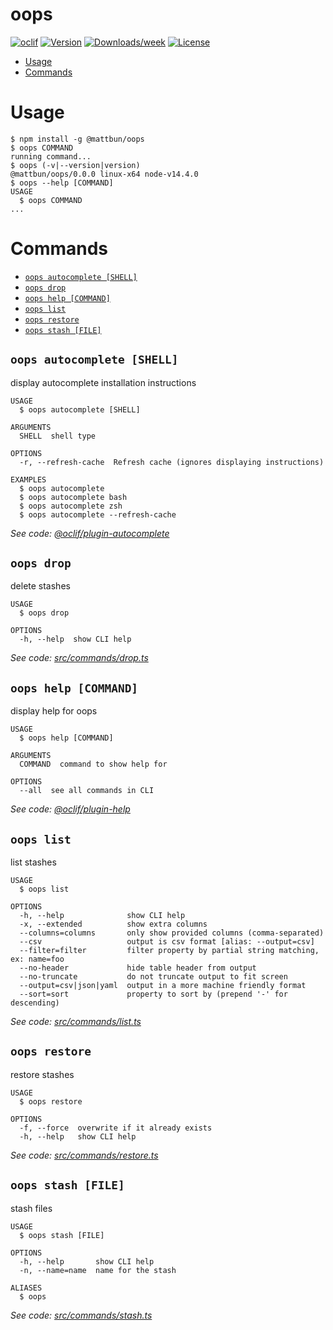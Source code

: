 oops
====



[![oclif](https://img.shields.io/badge/cli-oclif-brightgreen.svg)](https://oclif.io)
[![Version](https://img.shields.io/npm/v/oops.svg)](https://npmjs.org/package/oops-cli)
[![Downloads/week](https://img.shields.io/npm/dw/oops.svg)](https://npmjs.org/package/oops-cli)
[![License](https://img.shields.io/npm/l/oops.svg)](https://github.com/mattbun/oops/blob/master/package.json)

<!-- toc -->
* [Usage](#usage)
* [Commands](#commands)
<!-- tocstop -->
# Usage
<!-- usage -->
```sh-session
$ npm install -g @mattbun/oops
$ oops COMMAND
running command...
$ oops (-v|--version|version)
@mattbun/oops/0.0.0 linux-x64 node-v14.4.0
$ oops --help [COMMAND]
USAGE
  $ oops COMMAND
...
```
<!-- usagestop -->
# Commands
<!-- commands -->
* [`oops autocomplete [SHELL]`](#oops-autocomplete-shell)
* [`oops drop`](#oops-drop)
* [`oops help [COMMAND]`](#oops-help-command)
* [`oops list`](#oops-list)
* [`oops restore`](#oops-restore)
* [`oops stash [FILE]`](#oops-stash-file)

## `oops autocomplete [SHELL]`

display autocomplete installation instructions

```
USAGE
  $ oops autocomplete [SHELL]

ARGUMENTS
  SHELL  shell type

OPTIONS
  -r, --refresh-cache  Refresh cache (ignores displaying instructions)

EXAMPLES
  $ oops autocomplete
  $ oops autocomplete bash
  $ oops autocomplete zsh
  $ oops autocomplete --refresh-cache
```

_See code: [@oclif/plugin-autocomplete](https://github.com/oclif/plugin-autocomplete/blob/v0.2.0/src/commands/autocomplete/index.ts)_

## `oops drop`

delete stashes

```
USAGE
  $ oops drop

OPTIONS
  -h, --help  show CLI help
```

_See code: [src/commands/drop.ts](https://github.com/mattbun/oops/blob/v0.0.0/src/commands/drop.ts)_

## `oops help [COMMAND]`

display help for oops

```
USAGE
  $ oops help [COMMAND]

ARGUMENTS
  COMMAND  command to show help for

OPTIONS
  --all  see all commands in CLI
```

_See code: [@oclif/plugin-help](https://github.com/oclif/plugin-help/blob/v3.2.0/src/commands/help.ts)_

## `oops list`

list stashes

```
USAGE
  $ oops list

OPTIONS
  -h, --help              show CLI help
  -x, --extended          show extra columns
  --columns=columns       only show provided columns (comma-separated)
  --csv                   output is csv format [alias: --output=csv]
  --filter=filter         filter property by partial string matching, ex: name=foo
  --no-header             hide table header from output
  --no-truncate           do not truncate output to fit screen
  --output=csv|json|yaml  output in a more machine friendly format
  --sort=sort             property to sort by (prepend '-' for descending)
```

_See code: [src/commands/list.ts](https://github.com/mattbun/oops/blob/v0.0.0/src/commands/list.ts)_

## `oops restore`

restore stashes

```
USAGE
  $ oops restore

OPTIONS
  -f, --force  overwrite if it already exists
  -h, --help   show CLI help
```

_See code: [src/commands/restore.ts](https://github.com/mattbun/oops/blob/v0.0.0/src/commands/restore.ts)_

## `oops stash [FILE]`

stash files

```
USAGE
  $ oops stash [FILE]

OPTIONS
  -h, --help       show CLI help
  -n, --name=name  name for the stash

ALIASES
  $ oops
```

_See code: [src/commands/stash.ts](https://github.com/mattbun/oops/blob/v0.0.0/src/commands/stash.ts)_
<!-- commandsstop -->
